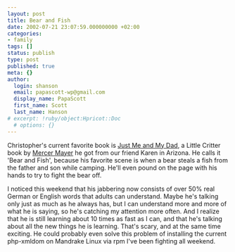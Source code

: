 ```yaml
---
layout: post
title: Bear and Fish
date: 2002-07-21 23:07:59.000000000 +02:00
categories:
- family
tags: []
status: publish
type: post
published: true
meta: {}
author:
  login: shanson
  email: papascott-wp@gmail.com
  display_name: PapaScott
  first_name: Scott
  last_name: Hanson
# excerpt: !ruby/object:Hpricot::Doc
  # options: {}
---
```

<p>Christopher's current favorite book is <a href="http://www.amazon.com/exec/obidos/ASIN/0307118398/qid=1027286549/sr=1-1/ref=sr_1_1/103-5918059-1772644">Just Me and My Dad</a>, a Little Critter book by <a href="http://www.littlecritter.com/about_mercer_mayer.html">Mercer Mayer</a> he got from our friend Karen in Arizona. He calls it 'Bear and Fish', because his favorite scene is when a bear steals a fish from the father and son while camping. He'll even pound on the page with his hands to try to fight the bear off. </p>
<p>I noticed this weekend that his jabbering now consists of over 50% real German or English words that adults can understand. Maybe he's talking only just as much as he always has, but I can understand more and more of what he is saying, so he's catching my attention more often. And I realize that he is still learning about 10 times as fast as I can, and that he's talking about all the new things he is learning. That's scary, and at the same time exciting. He could probably even solve this problem of installing the current php-xmldom on Mandrake Linux via rpm I've been fighting all weekend.</p>

